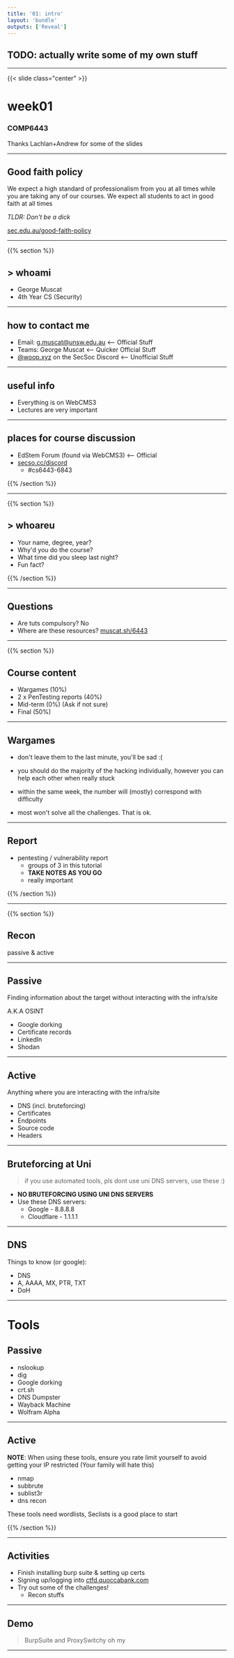 ```yaml
---
title: '01: intro'
layout: 'bundle'
outputs: ['Reveal']
---
```


## TODO: actually write some of my own stuff

---

{{< slide class="center" >}}

# week01

### COMP6443

Thanks Lachlan+Andrew for some of the slides

---

## Good faith policy

We expect a high standard of professionalism from you at all times while you are taking any of our courses. We expect all students to act in good faith at all times

_TLDR: Don't be a dick_

[sec.edu.au/good-faith-policy](https://sec.edu.au/good-faith-policy)

---

{{% section %}}

## > whoami

-   George Muscat
-   4th Year CS (Security)

---

## how to contact me

-   Email: g.muscat@unsw.edu.au <-- Official Stuff
-   Teams: George Muscat <-- Quicker Official Stuff
-   [@woop.xyz]() on the SecSoc Discord <-- Unofficial Stuff

---

## useful info

-   Everything is on WebCMS3
-   Lectures are very important

---

## places for course discussion

-   EdStem Forum (found via WebCMS3) <-- Official
-   [secso.cc/discord](https://secso.cc/discord)
    -   #cs6443-6843

{{% /section %}}

---

{{% section %}}

## > whoareu

-   Your name, degree, year?
-   Why'd you do the course?
-   What time did you sleep last night?
-   Fun fact?

{{% /section %}}

---

## Questions

-   Are tuts compulsory? No
-   Where are these resources? [muscat.sh/6443]()

---

{{% section %}}

## Course content

-   Wargames (10%)
-   2 x PenTesting reports (40%)
-   Mid-term (0%) (Ask if not sure)
-   Final (50%)

---

## Wargames

-   don't leave them to the last minute, you'll be sad :(

-   you should do the majority of the hacking individually, however you can help each other when really stuck

-   within the same week, the number will (mostly) correspond with difficulty

-   most won't solve all the challenges. That is ok.

---

## Report

-   pentesting / vulnerability report
    -   groups of 3 in this tutorial
    -   **TAKE NOTES AS YOU GO**
    -   really important

{{% /section %}}

---

{{% section %}}

## Recon

passive & active

---

## Passive

Finding information about the target without interacting with the infra/site

A.K.A OSINT

-   Google dorking
-   Certificate records
-   LinkedIn
-   Shodan

---

## Active

Anything where you are interacting with the infra/site

-   DNS (incl. bruteforcing)
-   Certificates
-   Endpoints
-   Source code
-   Headers

---

## Bruteforcing at Uni

> if you use automated tools, pls dont use uni DNS servers, use these :)

-   **NO BRUTEFORCING USING UNI DNS SERVERS**
-   Use these DNS servers:
    -   Google - 8.8.8.8
    -   Cloudflare - 1.1.1.1

---

## DNS

Things to know (or google):

-   DNS
-   A, AAAA, MX, PTR, TXT
-   DoH

---

# Tools

## Passive

-   nslookup
-   dig
-   Google dorking
-   crt.sh
-   DNS Dumpster
-   Wayback Machine
-   Wolfram Alpha

---

## Active

**NOTE**: When using these tools, ensure you rate limit yourself to avoid getting your IP restricted (Your family will hate this)

-   nmap
-   subbrute
-   sublist3r
-   dns recon

These tools need wordlists, Seclists is a good place to start

{{% /section %}}

---

## Activities

-   Finish installing burp suite & setting up certs
-   Signing up/logging into [ctfd.quoccabank.com]()
-   Try out some of the challenges!
    -   Recon stuffs

---

## Demo

> BurpSuite and ProxySwitchy oh my

---
